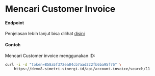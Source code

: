 # Mencari Customer Invoice
#### Endpoint
Penjelasan lebih lanjut bisa dilihat [disini](../list_api/search_data.md)

#### Contoh

Mencari Customer invoice menggunakan ID:

````bash
curl -i -d "token=858a5f372ea04cb7aad222fb6ba95f76" \
    https://demo8.simetri-sinergi.id/api/account.invoice/search/11
````

